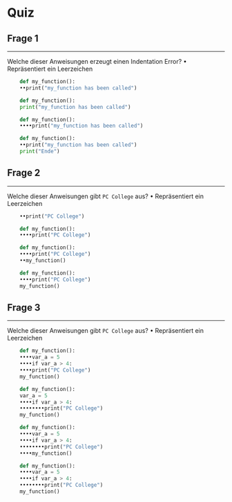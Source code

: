 # Quiz

## Frage 1
___
Welche dieser Anweisungen erzeugt einen Indentation Error? 
• Repräsentiert ein Leerzeichen

```python
    def my_function():
    ••print("my_function has been called")
```
```python
    def my_function():
    print("my_function has been called")
```
```python
    def my_function():
    ••••print("my_function has been called")
```
```python
    def my_function():
    ••print("my_function has been called")
    print("Ende")
```

## Frage 2
___
Welche dieser Anweisungen gibt `PC College` aus?
• Repräsentiert ein Leerzeichen

```python
    ••print("PC College")
```

```python
    def my_function():
    ••••print("PC College")
```

```python
    def my_function():
    ••••print("PC College")
    ••my_function()
```

```python
    def my_function():
    ••••print("PC College")
    my_function()
```

## Frage 3
___
Welche dieser Anweisungen gibt `PC College` aus?
• Repräsentiert ein Leerzeichen

```python
    def my_function():
    ••••var_a = 5
    ••••if var_a > 4:
    ••••print("PC College")
    my_function()
```

```python
    def my_function():
    var_a = 5
    ••••if var_a > 4:
    ••••••••print("PC College")
    my_function()
```

```python
    def my_function():
    ••••var_a = 5
    ••••if var_a > 4:
    ••••••••print("PC College")
    ••••my_function()
```

```python
    def my_function():
    ••••var_a = 5
    ••••if var_a > 4:
    ••••••••print("PC College")
    my_function()
```